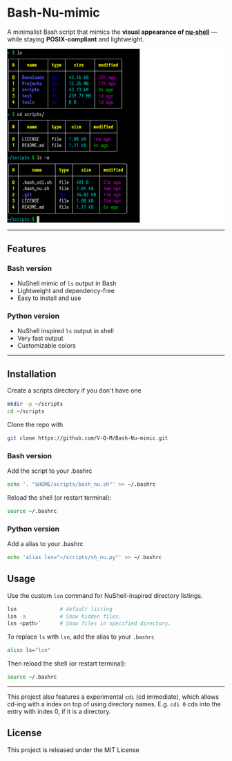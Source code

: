 # Bash-Nu-mimic

A minimalist Bash script that mimics the **visual appearance of [nu-shell](https://github.com/nushell/nushell)** — while staying **POSIX-compliant** and lightweight. 

![Preview of lsn](preview.png)


---

## Features

### Bash version
- NuShell mimic of `ls` output in Bash
- Lightweight and dependency-free
- Easy to install and use

### Python version
- NuShell inspired `ls` output in shell
- Very fast output
- Customizable colors
---

## Installation

Create a scripts directory if you don't have one
```bash
mkdir -p ~/scripts
cd ~/scripts
```

Clone the repo with
```bash
git clone https://github.com/V-Q-M/Bash-Nu-mimic.git
```

### Bash version

Add the script to your .bashrc
```bash
echo '. "$HOME/scripts/bash_nu.sh"' >> ~/.bashrc
```

Reload the shell (or restart terminal):
```bash
source ~/.bashrc
```
### Python version

Add a alias to your .bashrc
```bash
echo 'alias lsn="~/scripts/sh_nu.py"' >> ~/.bashrc
```

## Usage
Use the custom `lsn` command for NuShell-inspired directory listings.
```bash
lsn              # default listing
lsn -a           # Show hidden files.
lsn <path>`      # Show files in specified directory.
```

To replace `ls` with `lsn`, add the alias to your `.bashrc`
```bash
alias ls="lsn"
```

Then reload the shell (or restart terminal):
```bash
source ~/.bashrc
```

---

This project also features a experimental `cdi` (cd immediate), which allows cd-ing with a index on top of using directory names. E.g. `cdi 0` cds into the entry with index 0, if it is a directory.

## License
This project is released under the MIT License
